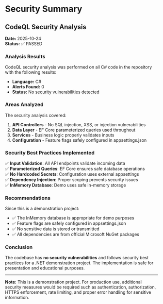 # Security Summary

## CodeQL Security Analysis

**Date:** 2025-10-24  
**Status:** ✅ PASSED

### Analysis Results

CodeQL security analysis was performed on all C# code in the repository with the following results:

- **Language:** C#
- **Alerts Found:** 0
- **Status:** No security vulnerabilities detected

### Areas Analyzed

The security analysis covered:

1. **API Controllers** - No SQL injection, XSS, or injection vulnerabilities
2. **Data Layer** - EF Core parameterized queries used throughout
3. **Services** - Business logic properly validates inputs
4. **Configuration** - Feature flags safely configured in appsettings.json

### Security Best Practices Implemented

✅ **Input Validation**: All API endpoints validate incoming data  
✅ **Parameterized Queries**: EF Core ensures safe database operations  
✅ **No Hardcoded Secrets**: Configuration uses external appsettings  
✅ **Dependency Injection**: Proper scoping prevents security issues  
✅ **InMemory Database**: Demo uses safe in-memory storage  

### Recommendations

Since this is a demonstration project:

- ✅ The InMemory database is appropriate for demo purposes
- ✅ Feature flags are safely configured in appsettings.json
- ✅ No sensitive data is stored or transmitted
- ✅ All dependencies are from official Microsoft NuGet packages

### Conclusion

The codebase has **no security vulnerabilities** and follows security best practices for a .NET demonstration project. The implementation is safe for presentation and educational purposes.

---

**Note:** This is a demonstration project. For production use, additional security measures would be required such as authentication, authorization, HTTPS enforcement, rate limiting, and proper error handling for sensitive information.
